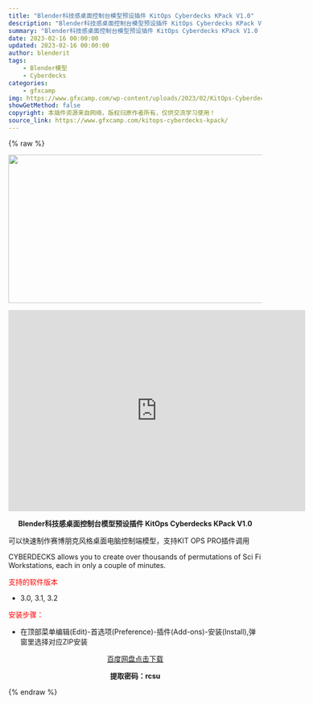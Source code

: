 ```yaml
---
title: "Blender科技感桌面控制台模型预设插件 KitOps Cyberdecks KPack V1.0"
description: "Blender科技感桌面控制台模型预设插件 KitOps Cyberdecks KPack V1.0 可以快速制作赛博朋克风格桌面电脑控制端模型，支持KIT OPS PRO插件调用 CYBERDECK..."
summary: "Blender科技感桌面控制台模型预设插件 KitOps Cyberdecks KPack V1.0 可以快速制作赛博朋克风格桌面电脑控制端模型，支持KIT OPS PRO插件调用 CYBERDECK..."
date: 2023-02-16 00:00:00
updated: 2023-02-16 00:00:00
author: blenderit
tags: 
    - Blender模型
    - Cyberdecks
categories:
    - gfxcamp
img: https://www.gfxcamp.com/wp-content/uploads/2023/02/KitOps-Cyberdecks-KPack.jpg
showGetMethod: false
copyright: 本插件资源来自网络，版权归原作者所有，仅供交流学习使用！
source_link: https://www.gfxcamp.com/kitops-cyberdecks-kpack/
---
```


{% raw %}
<div><p><img decoding="async" class="aligncenter size-full wp-image-109966" src="https://www.gfxcamp.com/wp-content/uploads/2023/02/KitOps-Cyberdecks-KPack.jpg" data-src="https://www.gfxcamp.com/wp-content/uploads/2023/02/KitOps-Cyberdecks-KPack.jpg" alt="" width="590" height="295" data-srcset="https://www.gfxcamp.com/wp-content/uploads/2023/02/KitOps-Cyberdecks-KPack.jpg 590w, https://www.gfxcamp.com/wp-content/uploads/2023/02/KitOps-Cyberdecks-KPack-150x75.jpg 150w" data-sizes="(max-width: 590px) 100vw, 590px"></p><p style="text-align: center;"><iframe loading="lazy" src="https://player.youku.com/embed/XNTk0NDIzNjQyNA==" width="590" height="400" frameborder="0" allowfullscreen="allowfullscreen" data-mce-fragment="1"></iframe></p><p style="text-align: center;"><strong>Blender科技感桌面控制台模型预设插件 KitOps Cyberdecks KPack V1.0</strong></p><p>可以快速制作赛博朋克风格桌面电脑控制端模型，支持KIT OPS PRO插件调用</p><p>CYBERDECKS allows you to create over thousands of permutations of Sci Fi Workstations, each in only a couple of minutes.</p><p><span style="color: #ff0000;">支持的软件版本</span></p><ul>
<li>3.0, 3.1, 3.2</li>
</ul><p><span style="color: #ff0000;">安装步骤：</span></p><ul>
<li>在顶部菜单编辑(Edit)-首选项(Preference)-插件(Add-ons)-安装(Install),弹窗里选择对应ZIP安装</li>
</ul><p style="text-align: center;"><a class="maxbutton-3 maxbutton maxbutton-baidu" target="_blank" rel="noopener" href="https://pan.baidu.com/s/1UY2QfHDsHjVLMbbFjKAe8Q?pwd=rcsu"><span class="mb-text">百度网盘点击下载</span></a></p><p style="text-align: center;"><strong>提取密码：rcsu</strong></p></div>
<div style="display: none">gfxcamp</div>
{% endraw %}